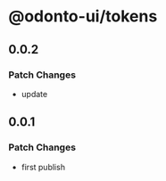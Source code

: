 # @odonto-ui/tokens

## 0.0.2

### Patch Changes

- update

## 0.0.1

### Patch Changes

- first publish
